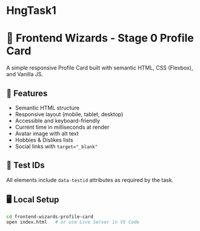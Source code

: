 # HngTask1
# 🚀 Frontend Wizards - Stage 0 Profile Card

A simple responsive Profile Card built with semantic HTML, CSS (Flexbox), and Vanilla JS.

## 📜 Features
- Semantic HTML structure
- Responsive layout (mobile, tablet, desktop)
- Accessible and keyboard-friendly
- Current time in milliseconds at render
- Avatar image with alt text
- Hobbies & Dislikes lists
- Social links with `target="_blank"`

## 🧪 Test IDs
All elements include `data-testid` attributes as required by the task.

## 🖥️ Local Setup
```bash
cd frontend-wizards-profile-card
open index.html   # or use Live Server in VS Code
